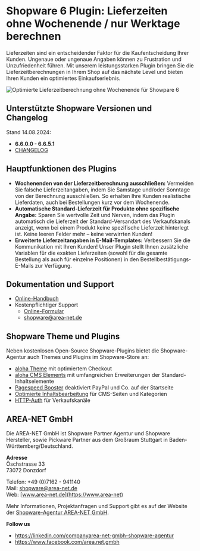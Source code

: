 # Shopware 6 Plugin: Lieferzeiten ohne Wochenende / nur Werktage berechnen

Lieferzeiten sind ein entscheidender Faktor für die Kaufentscheidung Ihrer Kunden. Ungenaue oder ungenaue Angaben können zu Frustration und Unzufriedenheit führen. Mit unserem leistungsstarken Plugin bringen Sie die Lieferzeitberechnungen in Ihrem Shop auf das nächste Level und bieten Ihren Kunden ein optimiertes Einkaufserlebnis.

![Optimierte Lieferzeitberechnung ohne Wochenende für Showpare 6](docs/images/01.png)

## Unterstützte Shopware Versionen und Changelog

Stand 14.08.2024:
- **6.6.0.0 - 6.6.5.1**
- [CHANGELOG](AreanetBetterDeliveryTime/CHANGELOG.md)

## Hauptfunktionen des Plugins

* **Wochenenden von der Lieferzeitberechnung ausschließen:** Vermeiden Sie falsche Lieferzeitangaben, indem Sie Samstage und/oder Sonntage von der Berechnung ausschließen. So erhalten Ihre Kunden realistische Lieferdaten, auch bei Bestellungen kurz vor dem Wochenende.
* **Automatische Standard-Lieferzeit für Produkte ohne spezifische Angabe:** Sparen Sie wertvolle Zeit und Nerven, indem das Plugin automatisch die Lieferzeit der Standard-Versandart des Verkaufskanals anzeigt, wenn bei einem Produkt keine spezifische Lieferzeit hinterlegt ist. Keine leeren Felder mehr – keine verwirrten Kunden!
* **Erweiterte Lieferzeitangaben in E-Mail-Templates:** Verbessern Sie die Kommunikation mit Ihren Kunden! Unser Plugin stellt Ihnen zusätzliche Variablen für die exakten Lieferzeiten (sowohl für die gesamte Bestellung als auch für einzelne Positionen) in den Bestellbestätigungs-E-Mails zur Verfügung.

## Dokumentation und Support

* [Online-Handbuch](https://www.area-net.de/shopware-hilfe/optimierte-lieferzeit-nur-werktage)
* Kostenpflichtiger Support
    * [Online-Formular](https://www.area-net.de/kontakt)
    * [shopware@area-net.de](mailto:shopware@area-net.de)

## Shopware Theme und Plugins

Neben kostenlosen Open-Source Shopware-Plugins bietet die Shopware-Agentur auch Themes und Plugins im Shopware-Store an:

- [aloha Theme](https://store.shopware.com/en/arean62788672693m/a-better-cms-theme-optimized-checkout-b2b-functions-flexibly-customizable.html) mit optimiertem Checkout
- [aloha CMS Elements](https://store.shopware.com/arean13931131788m/a-better-cms-elements-slider-bilder-html5-video-google-maps-vorher-nachher-bilder.html) mit umfangreichen Erweiterungen der Standard-Inhaltselemente
- [Pagespeed Booster](https://store.shopware.com/arean41766445685m/pagespeed-booster-paypal-und-externe-skripte-auf-der-startseite-deaktivieren.html) deaktiviert PayPal und Co. auf der Startseite
- [Optimierte Inhaltsbearbeitung](https://store.shopware.com/arean36129443353f/optimierte-inhaltsbearbeitung-inhalte-nur-im-designer-bearbeiten-inhalte-in-layout-uebertragen.html) für CMS-Seiten und Kategorien
- [HTTP-Auth](https://store.shopware.com/arean97586892435f/http-authentifizierung-fuer-verkaufskanaele.html) für Verkaufskanäle

## AREA-NET GmbH
Die AREA-NET GmbH ist Shopware Partner Agentur und Shopware Hersteller, sowie Pickware Partner aus dem Großraum Stuttgart in Baden-Württemberg/Deutschland.

**Adresse**\
Öschstrasse 33\
73072 Donzdorf

Telefon: +49 (0)7162 - 941140\
Mail: [shopware@area-net.de](mailto:shopware@area-net.de)\
Web: [www.area-net.de](https://www.area-net)

Mehr Informationen, Projektanfragen und Support gibt es auf der Website der [Shopware-Agentur AREA-NET GmbH](https://www.area-net.de).

**Follow us**

- https://linkedin.com/companyarea-net-gmbh-shopware-agentur
- https://www.facebook.com/area.net.gmbh

